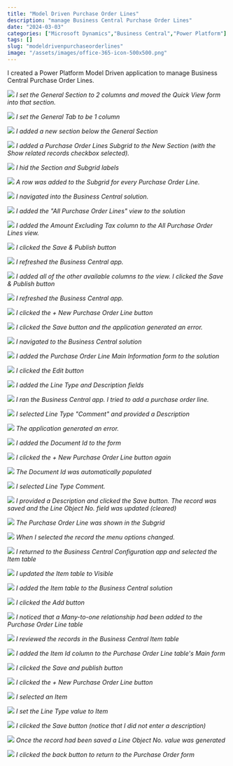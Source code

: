 ```yaml
---
title: "Model Driven Purchase Order Lines"
description: "manage Business Central Purchase Order Lines"
date: "2024-03-03"
categories: ["Microsoft Dynamics","Business Central","Power Platform"]
tags: []
slug: "modeldrivenpurchaseorderlines"
image: "/assets/images/office-365-icon-500x500.png"
---
```



I created a Power Platform Model Driven application to manage Business Central Purchase Order Lines.

![](/assets/images/modeldrivenpurchaseorderlines/screenshot-2024-03-02-at-8.17.24-pm-1836x943.png)
*I set the General Section to 2 columns and moved the Quick View form into that section.*

![](/assets/images/modeldrivenpurchaseorderlines/screenshot-2024-03-02-at-8.18.11-pm-1836x885.png)
*I set the General Tab to be 1 column*

![](/assets/images/modeldrivenpurchaseorderlines/screenshot-2024-03-02-at-8.19.33-pm-1836x890.png)
*I added a new section below the General Section*

![](/assets/images/modeldrivenpurchaseorderlines/screenshot-2024-03-02-at-8.19.50-pm-1836x883.png)
*I added a Purchase Order Lines Subgrid to the New Section (with the Show related records checkbox selected).*

![](/assets/images/modeldrivenpurchaseorderlines/screenshot-2024-03-02-at-8.21.22-pm-1836x889.png)
*I hid the Section and Subgrid labels*

![](/assets/images/modeldrivenpurchaseorderlines/screenshot-2024-03-02-at-8.22.37-pm-1836x944.png)
*A row was added to the Subgrid for every Purchase Order Line.*

![](/assets/images/modeldrivenpurchaseorderlines/screenshot-2024-03-02-at-8.24.17-pm-1836x614.png)
*I navigated into the Business Central solution.*

![](/assets/images/modeldrivenpurchaseorderlines/screenshot-2024-03-02-at-8.25.23-pm-1836x949.png)
*I added the "All Purchase Order Lines" view to the solution*

![](/assets/images/modeldrivenpurchaseorderlines/screenshot-2024-03-02-at-8.26.21-pm-1836x942.png)
*I added the Amount Excluding Tax column to the All Purchase Order Lines view.*

![](/assets/images/modeldrivenpurchaseorderlines/screenshot-2024-03-02-at-8.26.32-pm-1836x945.png)
*I clicked the Save & Publish button*

![](/assets/images/modeldrivenpurchaseorderlines/screenshot-2024-03-02-at-8.27.04-pm-1836x945.png)
*I refreshed the Business Central app.*

![](/assets/images/modeldrivenpurchaseorderlines/screenshot-2024-03-02-at-8.30.45-pm-1836x769.png)
*I added all of the other available columns to the view. I clicked the Save & Publish button*

![](/assets/images/modeldrivenpurchaseorderlines/screenshot-2024-03-02-at-8.31.37-pm-1836x945.png)
*I refreshed the Business Central app.*

![](/assets/images/modeldrivenpurchaseorderlines/screenshot-2024-03-02-at-8.32.08-pm-1836x944.png)
*I clicked the + New Purchase Order Line button*

![](/assets/images/modeldrivenpurchaseorderlines/screenshot-2024-03-02-at-8.32.29-pm-1836x939.png)
*I clicked the Save button and the application generated an error.*

![](/assets/images/modeldrivenpurchaseorderlines/screenshot-2024-03-02-at-8.33.25-pm-1836x945.png)
*I navigated to the Business Central solution*

![](/assets/images/modeldrivenpurchaseorderlines/screenshot-2024-03-02-at-8.33.46-pm-1836x945.png)
*I added the Purchase Order Line Main Information form to the solution*

![](/assets/images/modeldrivenpurchaseorderlines/screenshot-2024-03-02-at-8.34.04-pm-1836x947.png)
*I clicked the Edit button*

![](/assets/images/modeldrivenpurchaseorderlines/screenshot-2024-03-02-at-8.36.43-pm-1836x943.png)
*I added the Line Type and Description fields*

![](/assets/images/modeldrivenpurchaseorderlines/screenshot-2024-03-02-at-8.37.25-pm-1836x628.png)
*I ran the Business Central app. I tried to add a purchase order line.*

![](/assets/images/modeldrivenpurchaseorderlines/screenshot-2024-03-02-at-8.37.40-pm-1836x526.png)
*I selected Line Type "Comment" and provided a Description*

![](/assets/images/modeldrivenpurchaseorderlines/screenshot-2024-03-02-at-8.38.02-pm-1836x727.png)
*The application generated an error.*

![](/assets/images/modeldrivenpurchaseorderlines/screenshot-2024-03-02-at-8.38.34-pm-1836x940.png)
*I added the Document Id to the form*

![](/assets/images/modeldrivenpurchaseorderlines/screenshot-2024-03-02-at-8.39.22-pm-1836x942.png)
*I clicked the + New Purchase Order Line button again*

![](/assets/images/modeldrivenpurchaseorderlines/screenshot-2024-03-02-at-8.39.31-pm-1836x546.png)
*The Document Id was automatically populated*

![](/assets/images/modeldrivenpurchaseorderlines/screenshot-2024-03-02-at-8.39.41-pm-1836x662.png)
*I selected Line Type Comment.*

![](/assets/images/modeldrivenpurchaseorderlines/screenshot-2024-03-02-at-8.39.55-pm-1836x600.png)
*I provided a Description and clicked the Save button. The record was saved and the Line Object No. field was updated (cleared)*

![](/assets/images/modeldrivenpurchaseorderlines/screenshot-2024-03-02-at-8.40.44-pm-1836x866.png)
*The Purchase Order Line was shown in the Subgrid*

![](/assets/images/modeldrivenpurchaseorderlines/screenshot-2024-03-02-at-8.41.24-pm-1836x940.png)
*When I selected the record the menu options changed.*

![](/assets/images/modeldrivenpurchaseorderlines/screenshot-2024-03-02-at-8.44.25-pm-1836x557.png)
*I returned to the Business Central Configuration app and selected the Item table*

![](/assets/images/modeldrivenpurchaseorderlines/screenshot-2024-03-02-at-8.44.36-pm-1836x657.png)
*I updated the Item table to Visible*

![](/assets/images/modeldrivenpurchaseorderlines/screenshot-2024-03-02-at-8.48.17-pm-1836x940.png)
*I added the Item table to the Business Central solution*

![](/assets/images/modeldrivenpurchaseorderlines/screenshot-2024-03-02-at-8.48.26-pm-1836x940.png)
*I clicked the Add button*

![](/assets/images/modeldrivenpurchaseorderlines/screenshot-2024-03-03-at-3.14.00-pm-1836x709.png)
*I noticed that a Many-to-one relationship had been added to the Purchase Order Line table*

![](/assets/images/modeldrivenpurchaseorderlines/screenshot-2024-03-02-at-8.49.38-pm-1836x945.png)
*I reviewed the records in the Business Central Item table*

![](/assets/images/modeldrivenpurchaseorderlines/screenshot-2024-03-02-at-8.51.16-pm-1836x948.png)
*I added the Item Id column to the Purchase Order Line table's Main form*

![](/assets/images/modeldrivenpurchaseorderlines/screenshot-2024-03-02-at-8.51.30-pm-1836x944.png)
*I clicked the Save and publish button*

![](/assets/images/modeldrivenpurchaseorderlines/screenshot-2024-03-02-at-8.52.18-pm-1836x942.png)
*I clicked the + New Purchase Order Line button*

![](/assets/images/modeldrivenpurchaseorderlines/screenshot-2024-03-02-at-8.52.30-pm-1836x943.png)
*I selected an Item*

![](/assets/images/modeldrivenpurchaseorderlines/screenshot-2024-03-02-at-8.52.42-pm-1836x944.png)
*I set the Line Type value to Item*

![](/assets/images/modeldrivenpurchaseorderlines/screenshot-2024-03-02-at-8.52.53-pm-1836x663.png)
*I clicked the Save button (notice that I did not enter a description)*

![](/assets/images/modeldrivenpurchaseorderlines/screenshot-2024-03-02-at-8.53.08-pm-1836x713.png)
*Once the record had been saved a Line Object No. value was generated*

![](/assets/images/modeldrivenpurchaseorderlines/screenshot-2024-03-02-at-8.53.52-pm-1836x944.png)
*I clicked the back button to return to the Purchase Order form*